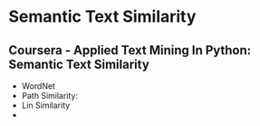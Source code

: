# Semantic Text Similarity

## Coursera - Applied Text Mining In Python: Semantic Text Similarity

* WordNet 
* Path Similarity:
* Lin Similarity
*

